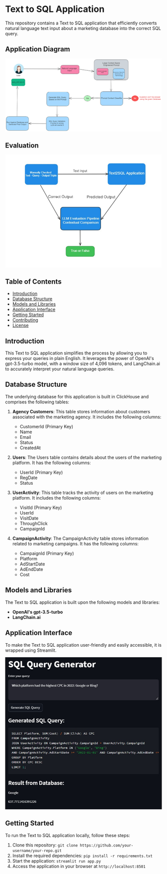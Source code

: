 # Text to SQL Application

This repository contains a Text to SQL application that efficiently converts natural language text input about a marketing database into the correct SQL query.

## Application Diagram

![Example](app_diagram.png)


## Evaluation

![Example](evaluation.png)


## Table of Contents

- [Introduction](#introduction)
- [Database Structure](#database-structure)
- [Models and Libraries](#models-and-libraries)
- [Application Interface](#application-interface)
- [Getting Started](#getting-started)
- [Contributing](#contributing)
- [License](#license)

## Introduction

This Text to SQL application simplifies the process by allowing you to express your queries in plain English. It leverages the power of OpenAI's gpt-3.5-turbo model, with a window size of 4,096 tokens, and LangChain.ai to accurately interpret your natural language queries.

## Database Structure

The underlying database for this application is built in ClickHouse and comprises the following tables:

1. **Agency Customers**: This table stores information about customers associated with the marketing agency. It includes the following columns:
   - CustomerId (Primary Key)
   - Name
   - Email
   - Status
   - CreatedAt

2. **Users**: The Users table contains details about the users of the marketing platform. It has the following columns:
   - UserId (Primary Key)
   - RegDate
   - Status

3. **UserActivity**: This table tracks the activity of users on the marketing platform. It includes the following columns:
   - VisitId (Primary Key)
   - UserId
   - VisitDate
   - ThroughClick
   - CampaignId

4. **CampaignActivity**: The CampaignActivity table stores information related to marketing campaigns. It has the following columns:
   - CampaignId (Primary Key)
   - Platform
   - AdStartDate
   - AdEndDate
   - Cost

## Models and Libraries

The Text to SQL application is built upon the following models and libraries:

- **OpenAI's gpt-3.5-turbo**
- **LangChain.ai**

## Application Interface

To make the Text to SQL application user-friendly and easily accessible, it is wrapped using Streamlit. 

![Example](text2sql.png)

## Getting Started

To run the Text to SQL application locally, follow these steps:

1. Clone this repository: `git clone https://github.com/your-username/your-repo.git`
2. Install the required dependencies: `pip install -r requirements.txt`
3. Start the application: `streamlit run app.py`
4. Access the application in your browser at `http://localhost:8501`